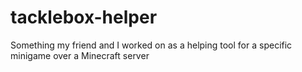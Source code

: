 # tacklebox-helper
Something my friend and I worked on as a helping tool for a specific minigame over a Minecraft server
